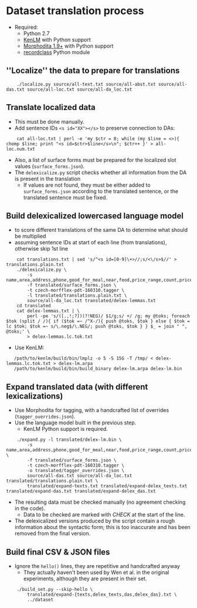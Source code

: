 Dataset translation process
===========================

* Required:
    * Python 2.7
    * [KenLM](http://kheafield.com/code/kenlm/) with Python support
    * [Morphodita 1.9+](https://github.com/ufal/morphodita) with Python support
    * [recordclass](https://pypi.python.org/pypi/recordclass) Python module

''Localize'' the data to prepare for translations
-----------------------------------------------

```
    ./localize.py source/all-text.txt source/all-abst.txt source/all-das.txt source/all-loc.txt source/all-da_loc.txt
```

Translate localized data
------------------------

* This must be done manually.
* Add sentence IDs `<s id="XX"></s>` to preserve connection to DAs:
```
    cat all-loc.txt | perl -e 'my $ctr = 0; while (my $line = <>){ chomp $line; print "<s id=$ctr>$line</s>\n"; $ctr++ }' > all-loc.num.txt
```
* Also, a list of surface forms must be prepared for the localized slot values (`surface_forms.json`).
* The `delexicalize.py` script checks whether all information from the DA is present in the translation
    * If values are not found, they must be either added to `surface_forms.json` according to the
      translated sentence, or the translated sentence must be fixed.


Build delexicalized lowercased language model
---------------------------------------------

* to score different translations of the same DA to determine what should be multiplied
* assuming sentence IDs at start of each line (from translations), otherwise skip 1st line
```
    cat translations.txt | sed 's/^<s id=[0-9]\+>//;s/<\/s>$//' > translations.plain.txt
    ./delexicalize.py \
        -s name,area,address,phone,good_for_meal,near,food,price_range,count,price,postcode 
        -f translated/surface_forms.json \
        -t czech-morfflex-pdt-160310.tagger \
        -l translated/translations.plain.txt \
        source/all-da_loc.txt translated/delex-lemmas.txt
    cd translated
    cat delex-lemmas.txt | \
        perl -pe 's/([.,!;?])(?!NEG)/ $1/g;s/ +/ /g; my @toks; foreach $tok (split / /){ if ($tok =~ /^X-/){ push @toks, $tok } else { $tok = lc $tok; $tok =~ s/\.neg$/\.NEG/; push @toks, $tok } } $_ = join " ", @toks;' \
        > delex-lemmas.lc.tok.txt
```

* Use KenLM:

```
   /path/to/kenlm/build/bin/lmplz -o 5 -S 15G -T /tmp/ < delex-lemmas.lc.tok.txt > delex-lm.arpa
   /path/to/kenlm/build/bin/build_binary delex-lm.arpa delex-lm.bin
```    


Expand translated data (with different lexicalizations)
-------------------------------------------------------

* Use Morphodita for tagging, with a handcrafted list of overrides (`tagger_overrides.json`).
* Use the language model built in the previous step.
    * KenLM Python support is required.

```    
    ./expand.py -l translated/delex-lm.bin \
        -s name,area,address,phone,good_for_meal,near,food,price_range,count,price,postcode \
        -f translated/surface_forms.json \
        -t czech-morfflex-pdt-160310.tagger \
        -o translated/tagger_overrides.json \
        source/all-das.txt source/all-da_loc.txt translated/translations.plain.txt \
        translated/expand-texts.txt translated/expand-delex_texts.txt translated/expand-das.txt translated/expand-delex_das.txt
```

* The resulting data must be checked manually (no agreement checking in the code).
    * Data to be checked are marked with _CHECK_ at the start of the line.
* The delexicalized versions produced by the script contain a rough information about the 
  syntactic form; this is too inaccurate and has been removed from the final version.

Build final CSV & JSON files
----------------------------

* Ignore the `hello()` lines, they are repetitive and handcrafted anyway
    * They actually haven't been used by Wen et al. in the original experiments, although they are
      present in their set.

```
    ./build_set.py --skip-hello \
        translated/expand-{texts,delex_texts,das,delex_das}.txt \
        ../dataset
```
